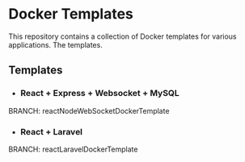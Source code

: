 # Docker Templates
This repository contains a collection of Docker templates for various applications. The templates.

## Templates 

- ### React + Express + Websocket + MySQL
BRANCH: reactNodeWebSocketDockerTemplate

- ### React + Laravel
BRANCH: reactLaravelDockerTemplate